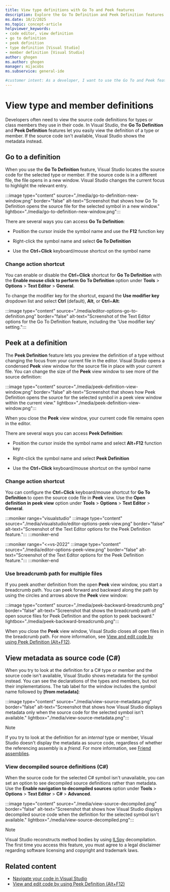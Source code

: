 ```yaml
---
title: View type definitions with Go To and Peek features
description: Explore the Go To Definition and Peek Definition features that enable you to easily view the definition of a type or member in Visual Studio.
ms.date: 10/2/2025
ms.topic: concept-article
helpviewer_keywords:
- code editor, view definition
- go to definition
- peek definition
- type definition [Visual Studio]
- member definition [Visual Studio]
author: ghogen
ms.author: ghogen
manager: mijacobs
ms.subservice: general-ide

#customer intent: As a developer, I want to use the Go To and Peek features in Visual Studio, so I can easily view type and member source definitions for my code.
---
```


# View type and member definitions

Developers often need to view the source code definitions for types or class members they use in their code. In Visual Studio, the **Go To Definition** and **Peek Definition** features let you easily view the definition of a type or member. If the source code isn't available, Visual Studio shows the metadata instead.

## Go to a definition

When you use the **Go To Definition** feature, Visual Studio locates the source code for the selected type or member. If the source code is in a different file, the file opens in a new window. Visual Studio changes the current focus to highlight the relevant entry.

:::image type="content" source="./media/go-to-definition-new-window.png" border="false" alt-text="Screenshot that shows how Go To Definition opens the source file for the selected symbol in a new window." lightbox="./media/go-to-definition-new-window.png":::

There are several ways you can access **Go To Definition**:

- Position the cursor inside the symbol name and use the **F12** function key

- Right-click the symbol name and select **Go To Definition**

- Use the **Ctrl**+**Click** keyboard/mouse shortcut on the symbol name

### Change action shortcut

You can enable or disable the **Ctrl**+**Click** shortcut for **Go To Definition** with the **Enable mouse click to perform Go To Definition** option under **Tools** > **Options** > **Text Editor** > **General**.

To change the modifier key for the shortcut, expand the **Use modifier key** dropdown list and select **Ctrl** (default), **Alt**, or **Ctrl**+**Alt**:

:::image type="content" source="./media/editor-options-go-to-definition.png" border="false" alt-text="Screenshot of the Text Editor options for the Go To Definition feature, including the 'Use modifier key' setting.":::

## Peek at a definition

The **Peek Definition** feature lets you preview the definition of a type without changing the focus from your current file in the editor. Visual Studio opens a condensed **Peek** view window for the source file in place with your current file. You can change the size of the **Peek** view window to see more of the source definition:

:::image type="content" source="./media/peek-definition-view-window.png" border="false" alt-text="Screenshot that shows how Peek Definition opens the source for the selected symbol in a peek view window within the current view." lightbox="./media/peek-definition-view-window.png":::

When you close the **Peek** view window, your current code file remains open in the editor.

There are several ways you can access **Peek Definition**:

- Position the cursor inside the symbol name and select **Alt**+**F12** function key

- Right-click the symbol name and select **Peek Definition**

- Use the **Ctrl**+**Click** keyboard/mouse shortcut on the symbol name

### Change action shortcut

You can configure the **Ctrl**+**Click** keyboard/mouse shortcut for **Go To Definition** to open the source code file in **Peek** view. Use the **Open definition in peek view** option under **Tools** > **Options** > **Text Editor** > **General**.

:::moniker range="visualstudio"
:::image type="content" source="./media/visualstudio/editor-options-peek-view.png" border="false" alt-text="Screenshot of the Text Editor options for the Peek Definition feature.":::
:::moniker-end

:::moniker range="<=vs-2022"
:::image type="content" source="./media/editor-options-peek-view.png" border="false" alt-text="Screenshot of the Text Editor options for the Peek Definition feature.":::
:::moniker-end

### Use breadcrumb path for multiple files

If you peek another definition from the open **Peek** view window, you start a breadcrumb path. You can peek forward and backward along the path by using the circles and arrows above the **Peek** view window:

:::image type="content" source="./media/peek-backward-breadcrumb.png" border="false" alt-text="Screenshot that shows the breadcrumb path of open source files for Peek Definition and the option to peek backward." lightbox="./media/peek-backward-breadcrumb.png":::

When you close the **Peek** view window, Visual Studio closes all open files in the breadcrumb path. For more information, see [View and edit code by using Peek Definition (Alt+F12)](how-to-view-and-edit-code-by-using-peek-definition-alt-plus-f12.md).

## View metadata as source code (C#)

When you try to look at the definition for a C# type or member and the source code isn't available, Visual Studio shows metadata for the symbol instead. You can see the declarations of the types and members, but not their implementations. The tab label for the window includes the symbol name followed by **[from metadata]**:

:::image type="content" source="./media/view-source-metadata.png" border="false" alt-text="Screenshot that shows how Visual Studio displays metadata only when the source code for the selected symbol isn't available." lightbox="./media/view-source-metadata.png":::

> [!NOTE]
> If you try to look at the definition for an *internal* type or member, Visual Studio doesn't display the metadata as source code, regardless of whether the referencing assembly is a *friend*. For more information, see [Friend assemblies](/dotnet/standard/assembly/friend).

### View decompiled source definitions (C#)

When the source code for the selected C# symbol isn't unavailable, you can set an option to see decompiled source definitions rather than metadata. Use the **Enable navigation to decompiled sources** option under **Tools** > **Options** > **Text Editor** > **C#** > **Advanced**.

:::image type="content" source="./media/view-source-decompiled.png" border="false" alt-text="Screenshot that shows how Visual Studio displays decompiled source code when the definition for the selected symbol isn't available." lightbox="./media/view-source-decompiled.png":::

> [!NOTE]
> Visual Studio reconstructs method bodies by using [ILSpy](https://github.com/icsharpcode/ILSpy) decompilation. The first time you access this feature, you must agree to a legal disclaimer regarding software licensing and copyright and trademark laws.

## Related content

- [Navigate your code in Visual Studio](../ide/navigating-code.md)
- [View and edit code by using Peek Definition (Alt+F12)](how-to-view-and-edit-code-by-using-peek-definition-alt-plus-f12.md)
